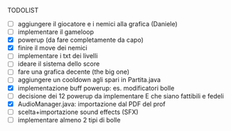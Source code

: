 TODOLIST  
- [ ] aggiungere il giocatore e i nemici alla grafica (Daniele)
- [ ] implementare il gameloop 
- [x] powerup (da fare completamente da capo)
- [x] finire il move dei nemici 
- [ ] implementare i txt dei livelli
- [ ] ideare il sistema dello score 
- [ ] fare una grafica decente (the big one)
- [ ] aggiungere un cooldown agli spari in Partita.java
- [x] implementazione buff powerup: es. modificatori bolle
- [ ] decisione dei 12 powerup da implementare E che siano fattibili e fedeli
- [x] AudioManager.java: importazione dal PDF del prof
- [ ] scelta+importazione sound effects (SFX)
- [ ] implementare almeno 2 tipi di bolle